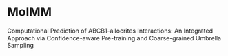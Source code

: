 # MolMM
Computational Prediction of ABCB1-allocrites Interactions: An Integrated Approach via Confidence-aware Pre-training and Coarse-grained Umbrella Sampling
